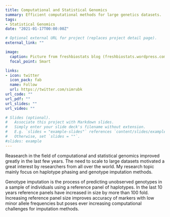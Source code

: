 ```yaml
---
title: Computational and Statistical Genomics
summary: Efficient computational methods for large genetics datasets.
tags:
- Statistical Genomics
date: "2021-01-17T00:00:00Z"

# Optional external URL for project (replaces project detail page).
external_link: ""

image:
  caption: Picture from freshbiostats blog (freshbiostats.wordpress.com)
  focal_point: Smart

links:
- icon: twitter
  icon_pack: fab
  name: Follow
  url: https://twitter.com/simrubk
url_code: ""
url_pdf: ""
url_slides: ""
url_video: ""

# Slides (optional).
#   Associate this project with Markdown slides.
#   Simply enter your slide deck's filename without extension.
#   E.g. `slides = "example-slides"` references `content/slides/example-slides.md`.
#   Otherwise, set `slides = ""`.
#slides: example
---
```


Reasearch in the field of computational and statistical genomics improved greatly in the last few years. The need to scale to large datasets motivated a great interest by researchers from all over the world. My research topic mainly focus on haplotype phasing and genotype imputation methods. 

Genotype imputation is the process of predicting unobserved genotypes in a sample of individuals using a reference panel of haplotypes. In the last 10 years reference panels have increased in size by more than 100 fold. Increasing reference panel size improves accuracy of markers with low minor allele frequencies but poses ever increasing computational challenges for imputation methods. 

